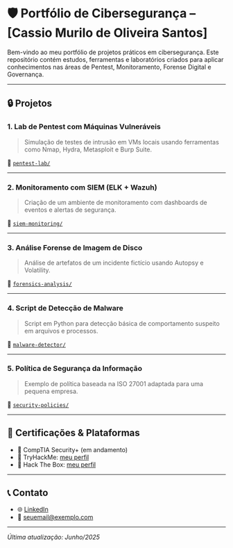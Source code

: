 # 🛡️ Portfólio de Cibersegurança – [Cassio Murilo de Oliveira Santos]

Bem-vindo ao meu portfólio de projetos práticos em cibersegurança. Este repositório contém estudos, ferramentas e laboratórios criados para aplicar conhecimentos nas áreas de Pentest, Monitoramento, Forense Digital e Governança.

---

## 🔒 Projetos

### 1. Lab de Pentest com Máquinas Vulneráveis
> Simulação de testes de intrusão em VMs locais usando ferramentas como Nmap, Hydra, Metasploit e Burp Suite.

📂 [`pentest-lab/`](./pentest-lab)

---

### 2. Monitoramento com SIEM (ELK + Wazuh)
> Criação de um ambiente de monitoramento com dashboards de eventos e alertas de segurança.

📂 [`siem-monitoring/`](./siem-monitoring)

---

### 3. Análise Forense de Imagem de Disco
> Análise de artefatos de um incidente fictício usando Autopsy e Volatility.

📂 [`forensics-analysis/`](./forensics-analysis)

---

### 4. Script de Detecção de Malware
> Script em Python para detecção básica de comportamento suspeito em arquivos e processos.

📂 [`malware-detector/`](./malware-detector)

---

### 5. Política de Segurança da Informação
> Exemplo de política baseada na ISO 27001 adaptada para uma pequena empresa.

📂 [`security-policies/`](./security-policies)

---

## 📜 Certificações & Plataformas

- 🧠 CompTIA Security+ (em andamento)
- 🧠 TryHackMe: [meu perfil](#)
- 🧠 Hack The Box: [meu perfil](#)

---

## 📞 Contato

- 🌐 [LinkedIn](#)
- 📧 seuemail@exemplo.com

---

*Última atualização: Junho/2025*
